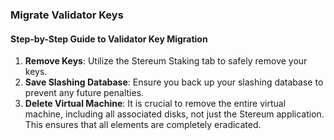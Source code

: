 ### Migrate Validator Keys

#### Step-by-Step Guide to Validator Key Migration

1. **Remove Keys**: Utilize the Stereum Staking tab to safely remove your keys.
2. **Save Slashing Database**: Ensure you back up your slashing database to prevent any future penalties.
3. **Delete Virtual Machine**: It is crucial to remove the entire virtual machine, including all associated disks, not just the Stereum application. This ensures that all elements are completely eradicated.
